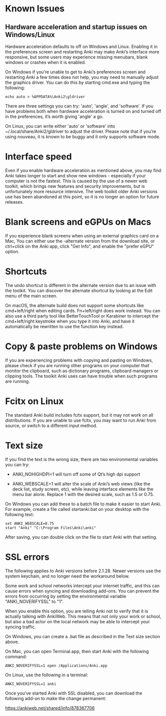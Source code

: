 # Known Issues

## Hardware acceleration and startup issues on Windows/Linux

Hardware acceleration defaults to off on Windows and Linux. Enabling it
in the preferences screen and restarting Anki may make Anki’s interface
more responsive, but some users may experience missing menubars, blank
windows or crashes when it is enabled.

On Windows if you’re unable to get to Anki’s preferences screen and
restarting Anki a few times does not help, you may need to manually
adjust the graphics driver. You can do this by starting cmd.exe and
typing the following:

    echo auto > %APPDATA%\Anki2\gldriver

There are three settings you can try: 'auto', 'angle', and 'software'.
If you have problems both when hardware acceleration is turned on and
turned off in the preferences, it’s worth giving 'angle' a go.

On Linux, you can write either 'auto' or 'software' into
~/.local/share/Anki2/gldriver to adjust the driver. Please note that if
you’re using nouveau, it is known to be buggy and it only supports
software mode.

# Interface speed

Even if you enable hardware acceleration as mentioned above, you may
find Anki takes longer to start and show new windows - especially if
your computer is not the fastest. This is caused by the use of a newer
web toolkit, which brings new features and security improvements, but is
unfortunately more resource intensive. The web toolkit older Anki
versions use has been abandoned at this point, so it is no longer an
option for future releases.

# Blank screens and eGPUs on Macs

If you experience blank screens when using an external graphics card on
a Mac, You can either use the -alternate version from the download site,
or ctrl+click on the Anki app, click "Get Info", and enable the "prefer
eGPU" option.

# Shortcuts

The undo shortcut is different in the alternate version due to an issue
with the toolkit. You can discover the alternate shortcut by looking at
the Edit menu of the main screen.

On macOS, the alternate build does not support some shortcuts like
cmd+left/right when editing cards. Fn+left/right does work instead. You
can also use a third party tool like BetterTouchTool or Karabiner to
intercept the cmd+left/right keystroke when you type it into Anki, and
have it automatically be rewritten to use the function key instead.

# Copy & paste problems on Windows

If you are experiencing problems with copying and pasting on Windows,
please check if you are running other programs on your computer that
monitor the clipboard, such as dictionary programs, clipboard managers
or clipping tools. The toolkit Anki uses can have trouble when such
programs are running.

# Fcitx on Linux

The standard Anki build includes fcitx support, but it may not work on
all distributions. If you are unable to use fcitx, you may want to run
Anki from source, or switch to a different input method.

# Text size

If you find the text is the wrong size, there are two environmental
variables you can try:

- ANKI_NOHIGHDPI=1 will turn off some of Qt’s high dpi support

- ANKI_WEBSCALE=1 will alter the scale of Anki’s web views (like the
  deck list, study screen, etc), while leaving interface elements like
  the menu bar alone. Replace 1 with the desired scale, such as 1.5 or
  0.75.

On Windows you can add these to a batch file to make it easier to start
Anki. For example, create a file called startanki.bat on your desktop
with the following text:

    set ANKI_WEBSCALE=0.75
    start "Anki" "C:\Program Files\Anki\anki"

After saving, you can double click on the file to start Anki with that
setting.

# SSL errors

The following applies to Anki versions before 2.1.28. Newer versions
use the system keychain, and no longer need the workaround below.

Some work and school networks intercept your internet traffic, and this
can cause errors when syncing and downloading add-ons. You can prevent
the errors from occurring by setting the environmental variable
"ANKI_NOVERIFYSSL" to "1".

When you enable this option, you are telling Anki not to verify that it
is actually talking with AnkiWeb. This means that not only your work or
school, but also a bad actor on the local network may be able to
intercept your syncing traffic.

On Windows, you can create a .bat file as described in the Text size
section above.

On Mac, you can open Terminal.app, then start Anki with the following
command:

    ANKI_NOVERIFYSSL=1 open /Applications/Anki.app

On Linux, use the following in a terminal:

    ANKI_NOVERIFYSSL=1 anki

Once you’ve started Anki with SSL disabled, you can download the
following add-on to make the change permanent:

<https://ankiweb.net/shared/info/878367706>
